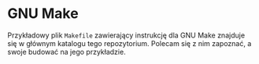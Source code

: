 # GNU Make

Przykładowy plik `Makefile` zawierający instrukcję dla GNU Make znajduje się w
głównym katalogu tego repozytorium. Polecam się z nim zapoznać, a swoje budować
na jego przykładzie.
